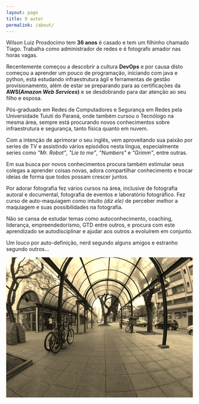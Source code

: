 ```yaml
---
layout: page
title: O autor
permalink: /about/
---
```


Wilson Luiz Prosdocimo tem **36 anos** é casado e tem um filhinho chamado Tiago. Trabalha como administrador de redes e é fotografo amador nas horas vagas.

Recentemente começou a descobrir a cultura **DevOps** e por causa disto começou a aprender um pouco de programação, iniciando com java e python, está estudando infraestrutura ágil e ferramentas de gestão provisionamento,  além de estar se preparando para as certificações da **AWS(*Amazon Web Services*)** e se desdobrando para dar atenção ao seu filho e esposa.

Pós-graduado em Redes de Computadores e Segurança em Redes pela Universidade Tuiuti do Paraná, onde também cursou o Tecnólogo na mesma área, sempre está procurando novos conhecimentos sobre infraestrutura e segurança, tanto física quanto em nuvem.

Com a intenção de aprimorar o seu inglês, vem aproveitando sua paixão por series de TV e assistindo vários episódios nesta língua, especialmente series como *"Mr. Robot"*, *"Lie to me"*, *"Numbers"* e *"Grimm"*, entre outras.

Em sua busca por novos conhecimentos procura também estimular seus colegas a aprender coisas novas, adora compartilhar conhecimento e trocar ideias de forma que todos possam crescer juntos.

Por adorar fotografia fez vários cursos na área, inclusive de   fotografia autoral e documental, fotografia de eventos e laboratório fotográfico. Fez curso de auto-maquiagem como intuito *(diz ele)* de perceber melhor a maquiagem e suas possibilidades na fotografia.

Não se cansa de estudar temas como autoconhecimento, coaching, liderança, empreendedorismo, GTD entre outros, e procura com este aprendizado se autodisciplinar e ajudar aos outros a evoluírem em conjunto.

Um louco por auto-definição, nerd segundo alguns amigos e estranho segundo outros...

![Pelo Caminho...](/images/bicicleta.jpg)